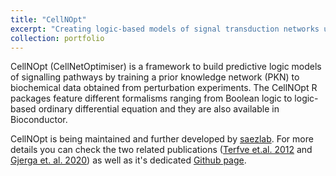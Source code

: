 ```yaml
---
title: "CellNOpt"
excerpt: "Creating logic-based models of signal transduction networks using different logic formalisms<br/><img src='/images/cellnopt.png'>"
collection: portfolio
---
```


CellNOpt (CellNetOptimiser) is a framework to build predictive logic models of signalling pathways by training a prior knowledge network (PKN) to biochemical data obtained from perturbation experiments. The CellNOpt R packages feature different formalisms ranging from Boolean logic to logic-based ordinary differential equation and they are also available in Bioconductor. 

CellNOpt is being maintained and further developed by [saezlab](https://github.com/saezlab). For more details you can check the two related publications ([Terfve et.al. 2012](https://bmcsystbiol.biomedcentral.com/articles/10.1186/1752-0509-6-133) and [Gjerga et. al. 2020](https://academic.oup.com/bioinformatics/article/36/16/4523/5855133)) as well as it's dedicated [Github page](https://saezlab.github.io/CellNOptR/).